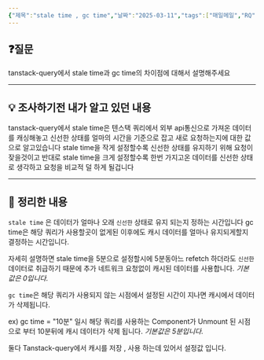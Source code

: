 ```yaml
---
{"제목":"stale time , gc time","날짜":"2025-03-11","tags":["매일메일","RQ","cache"],"dg-publish":true,"permalink":"/매일메일/25년3월/stale time , gc time/","dgPassFrontmatter":true,"created":"2025-03-31T00:58:05.706+09:00","updated":"2025-05-08T04:42:07.209+09:00"}
---
```


## ❓질문

tanstack-query에서 stale time과 gc time의 차이점에 대해서 설명해주세요

---
## 💡 **조사하기전 내가 알고 있던 내용**

tanstack-query에서 stale time은 텐스택 쿼리에서 외부 api통신으로 가져온 데이터를 캐싱해놓고 신선한 상태를 얼마의 시간을 기준으로 잡고 새로 요청하는지에 대한 값으로 알고있습니다 stale time을 작게 설정할수록 신선한 상태를 유지하기 위해 요청이 잦을것이고 반대로 stale time을 크게 설정할수록 한번 가지고온 데이터를 신선한 상태로 생각하고 요청을 비교적 덜 하게 될겁니다

---
## 🏫 **정리한 내용**

`stale time` 은 데이터가 얼마나 오래 `신선한` 상태로 유지 되는지 정하는 시간입니다
gc time은 해당 쿼리가 사용할곳이 없게된 이후에도 캐시 데이터를 얼마나 유지되게할지 결정하는 시간입니다.

자세히 설명하면 stale time을 5분으로 설정할시에 5분동아느 refetch 하더라도 `신선한` 데이터로 취급하기 때문에 추가 네트워크 요청없이 캐시된 데이터를 사용합니다.
*기본 값은 0입니다.*

`gc time`은 해당 쿼리가 사용되지 않는 시점에서 설정된 시간이 지나면 캐시에서 데이터가 삭제됩니다.

ex) gc time = "10분" 일시 해당 쿼리를 사용하는 Component가 Unmount 된 시점으로 부터 10분뒤에 캐시 데이터가 삭제 됩니다.
*기본값은 5분입니다.*

둘다 Tanstack-query에서 캐시를 저장 , 사용 하는데 있어서 설정값 입니다.
